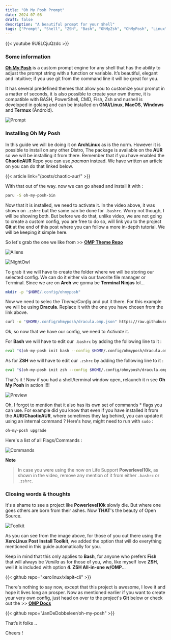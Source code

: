 ```yaml
---
title: "Oh My Posh Prompt"
date: 2024-07-08
draft: false
description: "A beautiful prompt for your $hell"
tags: ["Prompt", "Shell", "ZSH", "Bash", "OhMyZsh", "OhMyPosh", "Linux"]
---
```


{{< youtube 9U8LCjuQzdc >}}

### Some information

[**Oh My Posh**](https://ohmyposh.dev/) is a custom prompt engine for any shell that has the ability to adjust the prompt string with a function or variable. It’s beautiful, elegant and intuitive; if you use git from the command line it will be great for you.

It has several predefined themes that allow you to customize your prompt in a matter of seconds, it is also possible to create your own theme, it is compatible with BASH, PowerShell, CMD, Fish, Zsh and nushell is developed in golang and can be installed on **GNU/Linux**, **MacOS**, **Windows** and **Termux** (Android).

![Prompt](https://i.imgur.com/jjSKX0P.png)

### Installing Oh My Posh

In this guide we will be doing it on **ArchLinux** as is the norm. However it is possible to install on any other Distro, The package is available on the **AUR** so we will be installing it from there. Remember that if you have enabled the **ChaoticAUR** Repo you can use *pacman* instead. We have written an article on you can do that linked below.

{{< article link="/posts/chaotic-aur/" >}}

With that out of the way. now we can go ahead and install it with :

```Bash
paru -S oh-my-posh-bin
```

Now that it is installed, we need to activate it. In the video above, it was shown on `.zshrc` but the same can be done for `.bashrc`. Worry not though, I will be showing both. But before we do that, unlike video, we are not going to create a custom config, you are free to do so, will link you to the project **Git** at the end of this post where you can follow a more in-depth tutorial. We will be keeping it simple here.

So let's grab the one we like from >> [**OMP Theme Repo**](https://ohmyposh.dev/docs/themes)

![Aliens](https://i.imgur.com/OL0pbr3.png)

![NightOwl](https://i.imgur.com/EZmvwxa.png)

To grab it we will have to create the folder where we will be storing our selected config. We can do it either via our favorite file manager or Terminal. Since we are on **Arch** we gonna be **Terminal Ninjas** lol...

```Bash
mkdir -p "$HOME/.config/ohmyposh"
```

Now we need to selec the *Theme/Config* and put it there. For this example we will be using **Dracula**. Replace it with the one you have chosen from the link above.

```Bash
curl -o "$HOME/.config/ohmyposh/dracula.omp.json" https://raw.githubusercontent.com/JanDeDobbeleer/oh-my-posh/main/themes/dracula.omp.json
```

Ok, so now that we have our config, we need to *Activate* it.

For **Bash** we will have to edit our `.bashrc` by adding the following line to it :

```Bash
eval "$(oh-my-posh init bash --config $HOME/.config/ohmyposh/dracula.omp.json)"
```

As for **ZSH** we will have to edit our `.zshrc` by adding the following line to it :

```Bash
eval "$(oh-my-posh init zsh --config $HOME/.config/ohmyposh/dracula.omp.json)"
```

That's it ! Now if you had a shell/terminal window open, relaunch it n see **Oh My Posh** in action !!!!

![Preview](https://i.imgur.com/GJiIrxm.png)

Oh, I forgot to mention that it also has its own set of commands * flags you can use. For example did you know that even if you have installed it from the **AUR/ChaoticAUR**, where sometimes they lag behind, you can update it using an internal command ? Here's how, might need to run with `sudo` :

```Bash
oh-my-posh upgrade
```

Here's a list of all Flags/Commands :

![Commands](https://i.imgur.com/DX1x5gP.png)

**Note**

> In case you were using the now on Life Support **Powerlevel10k**, as shown in the video, remove any mention of it from either `.bashrc` or `.zshrc`.

### Closing words & thoughts

It's a shame to see a project like **Powerlevel10k** slowly die. But where one goes others are born from their ashes. Now **THAT**'s the beauty of Open Source.

![Toolkit](https://i.imgur.com/tWgYv7k.png)

As you can see from the image above, for those of you out there using the **XeroLinux Post Install Toolkit**, we added the option that will do everything mentioned in this guide automatically for you.

Keep in mind that this only applies to **Bash**, for anyone who prefers **Fish** that will always be *Vanilla* as for those of you, who, like myself love **ZSH**, well it is included with option **4. ZSH All-in-one w/OMP**...

{{< github repo="xerolinux/xlapit-cli" >}}

There's nothing to say now, except that this project is awesome, I love it and hope it lives long an prosper. Now as mentioned earlier if you want to create your very own config, just head on over to the project's **Git** below or check out the >> [**OMP Docs**](https://ohmyposh.dev/docs/)

{{< github repo="JanDeDobbeleer/oh-my-posh" >}}

That’s it folks ..

Cheers !
